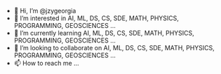 - 👋 Hi, I’m @jzygeorgia
- 👀 I’m interested in AI, ML, DS, CS, SDE, MATH, PHYSICS, PROGRAMMING, GEOSCIENCES ...
- 🌱 I’m currently learning AI, ML, DS, CS, SDE, MATH, PHYSICS, PROGRAMMING, GEOSCIENCES ...
- 💞️ I’m looking to collaborate on AI, ML, DS, CS, SDE, MATH, PHYSICS, PROGRAMMING, GEOSCIENCES ...
- 📫 How to reach me ...

<!---
jzygeorgia/jzygeorgia is a ✨ special ✨ repository because its `README.md` (this file) appears on your GitHub profile.
You can click the Preview link to take a look at your changes.
--->
